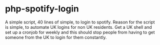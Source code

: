 php-spotify-login
=================

A simple script, 40 lines of simple, to login to spotify. Reason for the script is simple, to automate UK logins for non UK residents. Get a UK shell and set up a cronjob for weekly and this should stop people from having to get someone from the UK to login for them constantly. 